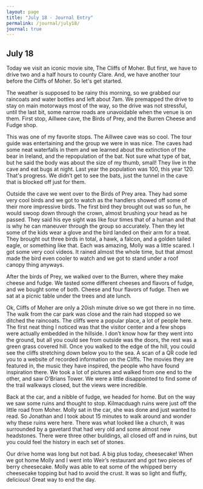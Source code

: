 ```yaml
---
layout: page
title: "July 18 - Journal Entry"
permalink: /journal/july18/
journal: true
---
```


## July 18

Today we visit an iconic movie site, The Cliffs of Moher. But first, we have to drive two and a half hours to county Clare. And, we have another tour before the Cliffs of Moher. So let's get started.

The weather is supposed to be rainy this morning, so we grabbed our raincoats and water bottles and left about 7am. We premapped the drive to stay on main motorways most of the way, so the drive was not stressful, until the last bit, some narrow roads are unavoidable when the venue is on them. First stop, Aillwee cave, the Birds of Prey, and the Burren Cheese and Fudge shop.

This was one of my favorite stops. The Aillwee cave was so cool. The tour guide was entertaining and the group we were in was nice. The caves had some neat waterfalls in them and we learned about the extinction of the bear in Ireland, and the repopulation of the bat. Not sure what type of bat, but he said the body was about the size of my thumb, small! They live in the cave and eat bugs at night. Last year the population was 100, this year 120. That's progress. We didn’t get to see the bats, just the tunnel in the cave that is blocked off just for them. 

Outside the cave we went over to the Birds of Prey area. They had some very cool birds and we got to watch as the handlers showed off some of their more impressive birds. The first bird they brought out was so fun, he would swoop down through the crown, almost brushing your head as he passed. They said his eye sight was like four times that of a human and that is why he can maneuver through the group so accurately. Then they let some of the kids wear a glove and the bird landed on their arm for a treat. They brought out three birds in total, a hawk, a falcon, and a golden tailed eagle, or something like that. Each was amazing, Molly was a little scared. I got some very cool videos. It rained almost the whole time, but that almost made the bird even cooler to watch and we got to stand under a roof canopy thing anyways.

After the birds of Prey, we walked over to the Burren, where they make cheese and fudge. We tasted some different cheeses and flavors of fudge, and we bought some of both. Cheese and four flavors of fudge. Then we sat at a picnic table under the trees and ate lunch. 

Ok, Cliffs of Moher are only a 20ish minute drive so we got there in no time. The walk from the car park was close and the rain had stopped so we ditched the raincoats. The cliffs were a popular place, a lot of people here. The first neat thing I noticed was that the visitor center and a few shops were actually embedded in the hillside. I don’t know how far they went into the ground, but all you could see from outside was the doors, the rest was a green grass covered hill. Once you walked to the edge of the hill, you could see the cliffs stretching down below you to the sea. A scan of a QR code led you to a website of recorded information on the Cliffs. The movies they are featured in, the music they have inspired, the people who have found inspiration there. We took a lot of pictures and walked from one end to the other, and saw O’Brians Tower. We were a little disappointed to find some of the trail walkways closed, but the views were incredible. 

Back at the car, and a nibble of fudge, we headed for home. But on the way we saw some ruins and thought to stop. Kilmacduagh ruins were just off the little road from Moher. Molly sat in the car, she was done and just wanted to read. So Jonathan and I took about 15 minutes to walk around and wonder why these ruins were here. There was what looked like a church, it was surrounded by a gavetard that had very old and some almost new headstones. There were three other buildings, all closed off and in ruins, but you could feel the history in each set of stones.

Our drive home was long but not bad. A big plus today, cheesecake! When we got home Molly and I went into Weir’s restaurant and got two pieces of berry cheesecake. Molly was able to eat some of the whipped berry cheesecake topping but had to avoid the crust. It was so light and fluffy, delicious! Great way to end the day. 
